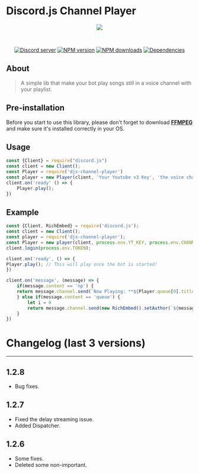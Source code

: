 # Discord.js Channel Player 
<div align="center">
<p>
<a href="https://nodei.co/npm/djs-channel-player/"><img src="https://nodei.co/npm/djs-channel-player.png"></a>
</p>
<br />
 <p>
 <a href="https://discord.gg/Gskt4Tv"><img src="https://discordapp.com/api/guilds/470205496259772437/embed.png" alt="Discord server" /></a>
 <a href="https://www.npmjs.com/package/djs-channel-player"><img src="https://img.shields.io/npm/v/djs-channel-player.svg?maxAge=3600" alt="NPM version" /></a>
<a href="https://www.npmjs.com/package/djs-channel-player"><img src="https://img.shields.io/npm/dt/djs-channel-player.svg?maxAge=3600" alt="NPM downloads" /></a>
<a href="https://david-dm.org/discordjs/djs-channel-player"><img src="https://img.shields.io/david/Abady321x123/djs-channel-player.svg?maxAge=3600" alt="Dependencies" /></a>
  </p>
</div>

## About 
> A simple lib that make your bot play songs still in a voice channel with your playlist.

## Pre-installation
Before you start to use this library, please don't forget to download [**FFMPEG**](http://ffmpeg.org/download.html) and make sure it's installed correctly in your OS.

## Usage 
```js
const {Client} = require("discord.js")
const client = new Client();
const Player = require('djs-channel-player')
const player = new Player(client, 'Your Youtube v3 Key', 'the voice channel ID here', 'the youtube playlist')
client.on('ready' () => {
    Player.play(); 
})
```

## Example
```js
const {Client, RichEmbed} = require('discord.js');
const client = new Client(); 
const player = require('djs-channel-player'); 
const Player = new player(client, process.env.YT_KEY, process.env.CHANNEL, process.env.PLAYLIST); 
client.login(process.env.TOKEN); 

client.on('ready', () => {
Player.play(); // This will play once the bot is started!
}) 

client.on('message', (message) => {
    if(message.content == 'np') { 
    return message.channel.send(`Now Playing: **${Player.queue[0].title}** Watch it here: **${Player.queue[0].url}**`);
    } else if(message.content == 'queue') {
        let i = 0
        return message.channel.send(new RichEmbed().setAuthor(`${message.guild.name} - ${Player.queue.length} songs.`, message.guild.iconURL).setDescription(Player.queue.slice(0, 10).map(item => `#**${++i}** ${item.title}`).join('\n')).setFooter(`Only displaying the first 10 items in the queue`).setColor('RANDOM')); 
    }
})
```
# Changelog (last 3 versions)
***  
## 1.2.8
* Bug fixes.

## 1.2.7
* Fixed the delay streaming issue.
* Added Dispatcher. 

## 1.2.6
* Some fixes.
* Deleted some non-important.
